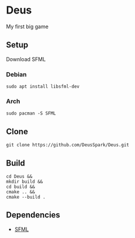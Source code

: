 # Deus

My first big game

## Setup

Download SFML

### Debian

```
sudo apt install libsfml-dev
```

### Arch
```
sudo pacman -S SFML
```

## Clone

```
git clone https://github.com/DeusSpark/Deus.git
```

## Build

```
cd Deus &&
mkdir build &&
cd build &&
cmake .. &&
cmake --build . 
```

## Dependencies

  * [SFML](https://www.sfml-dev.org)

